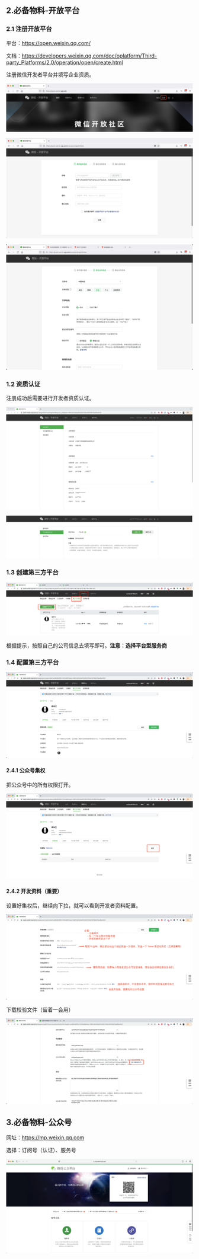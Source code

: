 ## 2.必备物料-开放平台



### 2.1 注册开放平台

平台：https://open.weixin.qq.com/

文档：https://developers.weixin.qq.com/doc/oplatform/Third-party_Platforms/2.0/operation/open/create.html

注册微信开发者平台并填写企业资质。

![image-20220322104717562](assets/image-20220322104717562.png)



![image-20220322104753183](assets/image-20220322104753183.png)



![image-20220322105931766](assets/image-20220322105931766.png)



### 1.2 资质认证

注册成功后需要进行开发者资质认证。

![image-20220322111117031](assets/image-20220322111117031.png)



![image-20220322111139988](assets/image-20220322111139988.png)



### 1.3 创建第三方平台

![image-20220322111312684](assets/image-20220322111312684.png)

根据提示，按照自己的公司信息去填写即可。**注意：选择平台型服务商**



### 1.4 配置第三方平台

![image-20220322111513552](assets/image-20220322111513552.png)

#### 2.4.1 公众号集权

把公众号中的所有权限打开。

![image-20220322111658051](assets/image-20220322111658051.png)

#### 2.4.2 开发资料（重要）

设置好集权后，继续向下拉，就可以看到开发者资料配置。

![image-20220322112512411](assets/image-20220322112512411.png)

下载校验文件（留着一会用）

![image-20220322113139989](assets/image-20220322113139989.png)





## 3.必备物料-公众号

网址：https://mp.weixin.qq.com

选择：订阅号（认证）、服务号

![image-20220322142725024](assets/image-20220322142725024.png)











































